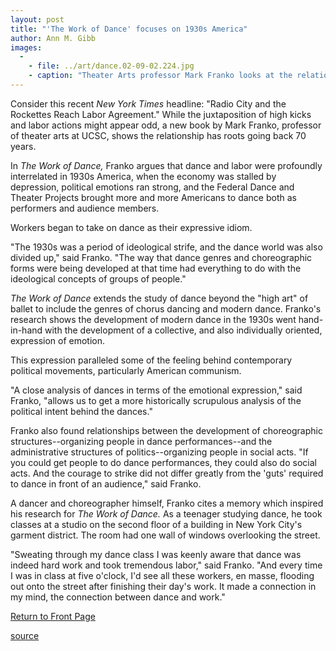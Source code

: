 ```yaml
---
layout: post
title: "'The Work of Dance' focuses on 1930s America"
author: Ann M. Gibb
images:
  -
    - file: ../art/dance.02-09-02.224.jpg
    - caption: "Theater Arts professor Mark Franko looks at the relationship between dance and ideology."
---
```


Consider this recent _New York Times_ headline: "Radio City and the Rockettes Reach Labor Agreement." While the juxtaposition of high kicks and labor actions might appear odd, a new book by Mark Franko, professor of theater arts at UCSC, shows the relationship has roots going back 70 years.

In _The Work of Dance,_ Franko argues that dance and labor were profoundly interrelated in 1930s America, when the economy was stalled by depression, political emotions ran strong, and the Federal Dance and Theater Projects brought more and more Americans to dance both as performers and audience members.

Workers began to take on dance as their expressive idiom.  

"The 1930s was a period of ideological strife, and the dance world was also divided up," said Franko. "The way that dance genres and choreographic forms were being developed at that time had everything to do with the ideological concepts of groups of people."  

_The Work of Dance_ extends the study of dance beyond the "high art" of ballet to include the genres of chorus dancing and modern dance. Franko's research shows the development of modern dance in the 1930s went hand-in-hand with the development of a collective, and also individually oriented, expression of emotion.

This expression paralleled some of the feeling behind contemporary political movements, particularly American communism.  

"A close analysis of dances in terms of the emotional expression," said Franko, "allows us to get a more historically scrupulous analysis of the political intent behind the dances."  

Franko also found relationships between the development of choreographic structures--organizing people in dance performances--and the administrative structures of politics--organizing people in social acts. "If you could get people to do dance performances, they could also do social acts. And the courage to strike did not differ greatly from the 'guts' required to dance in front of an audience," said Franko.  

A dancer and choreographer himself, Franko cites a memory which inspired his research for _The Work of Dance._ As a teenager studying dance, he took classes at a studio on the second floor of a building in New York City's garment district. The room had one wall of windows overlooking the street.   

"Sweating through my dance class I was keenly aware that dance was indeed hard work and took tremendous labor," said Franko. "And every time I was in class at five o'clock, I'd see all these workers, en masse, flooding out onto the street after finishing their day's work. It made a connection in my mind, the connection between dance and work."  

  

[Return to Front Page][1]

[1]: http://currents.ucsc.edu/

[source](http://www1.ucsc.edu/currents/02-03/09-02/dance.html "Permalink to dance")

